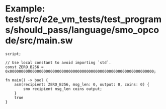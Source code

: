 # Example: test/src/e2e_vm_tests/test_programs/should_pass/language/smo_opcode/src/main.sw

```sway
script;

// Use local constant to avoid importing `std`.
const ZERO_B256 = 0x0000000000000000000000000000000000000000000000000000000000000000;

fn main() -> bool {
    asm(recipient: ZERO_B256, msg_len: 0, output: 0, coins: 0) {
        smo recipient msg_len coins output;
    }
    true
}

```
